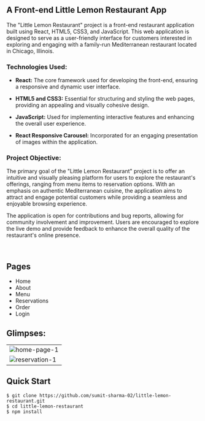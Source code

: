 

## A Front-end Little Lemon Restaurant App
The "Little Lemon Restaurant" project is a front-end restaurant application built using React, HTML5, CSS3, and JavaScript. This web application is designed to serve as a user-friendly interface for customers interested in exploring and engaging with a family-run Mediterranean restaurant located in Chicago, Illinois.

### Technologies Used:

- **React:** The core framework used for developing the front-end, ensuring a responsive and dynamic user interface.

- **HTML5 and CSS3:** Essential for structuring and styling the web pages, providing an appealing and visually cohesive design.

- **JavaScript:** Used for implementing interactive features and enhancing the overall user experience.

- **React Responsive Carousel:** Incorporated for an engaging presentation of images within the application.

### Project Objective:

The primary goal of the "Little Lemon Restaurant" project is to offer an intuitive and visually pleasing platform for users to explore the restaurant's offerings, ranging from menu items to reservation options. With an emphasis on authentic Mediterranean cuisine, the application aims to attract and engage potential customers while providing a seamless and enjoyable browsing experience.

The application is open for contributions and bug reports, allowing for community involvement and improvement. Users are encouraged to explore the live demo and provide feedback to enhance the overall quality of the restaurant's online presence.
  
<br />

## Pages

- Home
- About
- Menu
- Reservations
- Order
- Login
  <br />

## Glimpses:

<table>
  <tr>
    <td><img src="https://user-images.githubusercontent.com/52236473/221521518-95e917a5-aa55-44b9-92c3-6196b1298754.png" alt="home-page-1" /></td>
    
  </tr>
  <tr>
    <td><img src="https://user-images.githubusercontent.com/52236473/221522208-82114c4a-4993-4edf-83b9-05eb6b995407.png" alt="reservation-1" /></td>
   
  </tr>
</table>

## Quick Start

```shell
$ git clone https://github.com/sumit-sharma-02/little-lemon-restaurant.git
$ cd little-lemon-restaurant
$ npm install

